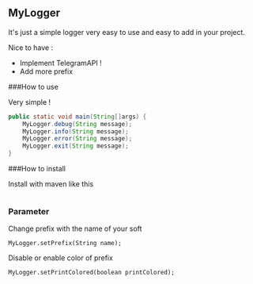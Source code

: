 ## MyLogger

It's just a simple logger very easy to use and easy to add in your project.

Nice to have :
 - Implement TelegramAPI !
 - Add more prefix

###How to use

Very simple !

```java
public static void main(String[]args) {
    MyLogger.debug(String message);
    MyLogger.info(String message);
    MyLogger.error(String message);
    MyLogger.exit(String message);
}
```

###How to install

Install with maven like this

```java

```

### Parameter

Change prefix with the name of your soft

`MyLogger.setPrefix(String name);`

Disable or enable color of prefix

`MyLogger.setPrintColored(boolean printColored);`